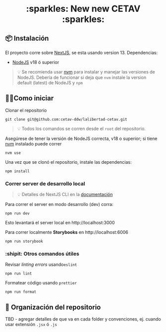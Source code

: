 <h1 align="center">
  <br>
  :sparkles: New new CETAV :sparkles:
  <br>
</h1>

## 📦 Instalación

El proyecto corre sobre [NextJS](https://nextjs.org/), se esta usando version 13. Dependencias:

- [NodeJS](https://nodejs.org/en) v18 ó superior

> 💡 Se recomienda usar [nvm](https://github.com/nvm-sh/nvm) para instalar y manejar las versiones de NodeJS. Debería de funcionar si deja que `nvm` instale la version default (latest) de NodeJS y `npm`

## 🚶‍♂️Como iniciar

Clonar el repositorio

```
git clone git@github.com:cetav-ddw/lalibertad-cetav.git
```

> 💡 Todos los comandos se corren desde el `root` del repositorio.

Asegúrese de tener la versión de NodeJS correcta, v18 o superior; si tiene [nvm](https://github.com/nvm-sh/nvm) instalado puede correr

```
nvm use
```

Una vez que se clonó el repositorio, instale las dependencias:

```
npm install
```

### Correr server de desarrollo local

> 💡 Detalles de NextJS CLI en la [documentación](https://nextjs.org/docs/app/api-reference/next-cli)

Para correr el server en modo desarrollo (dev) corra:

```
npm run dev
```

Esto levantará el server local en http://localhost:3000

Para correr localmente **Storybooks** en http://localhost:6006

```
npm run storybook
```

### :shipit: Otros comandos útiles

Revisar _linting errors_ usando`eslint`

```
npm run lint
```

Formatear código usando `prettier`

```
npm run format
```

## 🥞 Organización del repositorio

TBD - agregar detalles de que va en cada folder y convenciones, ej. cuando usar extensión `.jsx` ó `.js`

